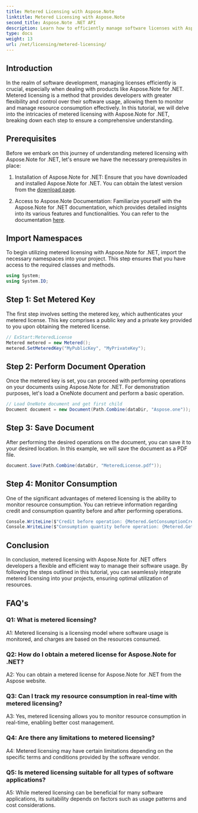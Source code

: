 ```yaml
---
title: Metered Licensing with Aspose.Note
linktitle: Metered Licensing with Aspose.Note
second_title: Aspose.Note .NET API
description: Learn how to efficiently manage software licenses with Aspose.Note for .NET through metered licensing. Optimize resource usage and control costs effectively.
type: docs
weight: 13
url: /net/licensing/metered-licensing/
---
```

## Introduction

In the realm of software development, managing licenses efficiently is crucial, especially when dealing with products like Aspose.Note for .NET. Metered licensing is a method that provides developers with greater flexibility and control over their software usage, allowing them to monitor and manage resource consumption effectively. In this tutorial, we will delve into the intricacies of metered licensing with Aspose.Note for .NET, breaking down each step to ensure a comprehensive understanding.

## Prerequisites

Before we embark on this journey of understanding metered licensing with Aspose.Note for .NET, let's ensure we have the necessary prerequisites in place:

1. Installation of Aspose.Note for .NET: Ensure that you have downloaded and installed Aspose.Note for .NET. You can obtain the latest version from the [download page](https://releases.aspose.com/note/net/).

2. Access to Aspose.Note Documentation: Familiarize yourself with the Aspose.Note for .NET documentation, which provides detailed insights into its various features and functionalities. You can refer to the documentation [here](https://reference.aspose.com/note/net/).

## Import Namespaces

To begin utilizing metered licensing with Aspose.Note for .NET, import the necessary namespaces into your project. This step ensures that you have access to the required classes and methods.

```csharp
using System;
using System.IO;
```

## Step 1: Set Metered Key

The first step involves setting the metered key, which authenticates your metered license. This key comprises a public key and a private key provided to you upon obtaining the metered license.

```csharp
// ExStart:MeteredLicense
Metered metered = new Metered();
metered.SetMeteredKey("MyPublicKey", "MyPrivateKey");
```

## Step 2: Perform Document Operation

Once the metered key is set, you can proceed with performing operations on your documents using Aspose.Note for .NET. For demonstration purposes, let's load a OneNote document and perform a basic operation.

```csharp
// Load OneNote document and get first child
Document document = new Document(Path.Combine(dataDir, "Aspose.one"));
```

## Step 3: Save Document

After performing the desired operations on the document, you can save it to your desired location. In this example, we will save the document as a PDF file.

```csharp
document.Save(Path.Combine(dataDir, "MeteredLicense.pdf"));
```

## Step 4: Monitor Consumption

One of the significant advantages of metered licensing is the ability to monitor resource consumption. You can retrieve information regarding credit and consumption quantity before and after performing operations.

```csharp
Console.WriteLine($"Credit before operation: {Metered.GetConsumptionCredit():F2}");
Console.WriteLine($"Consumption quantity before operation: {Metered.GetConsumptionQuantity():F2}");
```

## Conclusion

In conclusion, metered licensing with Aspose.Note for .NET offers developers a flexible and efficient way to manage their software usage. By following the steps outlined in this tutorial, you can seamlessly integrate metered licensing into your projects, ensuring optimal utilization of resources.

## FAQ's

### Q1: What is metered licensing?

A1: Metered licensing is a licensing model where software usage is monitored, and charges are based on the resources consumed.

### Q2: How do I obtain a metered license for Aspose.Note for .NET?

A2: You can obtain a metered license for Aspose.Note for .NET from the Aspose website.

### Q3: Can I track my resource consumption in real-time with metered licensing?

A3: Yes, metered licensing allows you to monitor resource consumption in real-time, enabling better cost management.

### Q4: Are there any limitations to metered licensing?

A4: Metered licensing may have certain limitations depending on the specific terms and conditions provided by the software vendor.

### Q5: Is metered licensing suitable for all types of software applications?

A5: While metered licensing can be beneficial for many software applications, its suitability depends on factors such as usage patterns and cost considerations.
